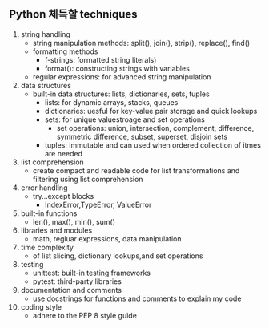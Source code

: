 ## Python 체득할 techniques

1. string handling
    - string manipulation methods: split(), join(), strip(), replace(), find()
    - formatting methods
        - f-strings: formatted string literals)
        - format(): constructing strings with variables
    - regular expressions: for advanced string manipulation
2. data structures
    - built-in data structures: lists, dictionaries, sets, tuples
        - lists: for dynamic arrays, stacks, queues
        - dictionaries: uesful for key-value pair storage and quick lookups
        - sets: for unique valuestroage and set operations
            - set operations: union, intersection, complement, difference, symmetric difference, subset, superset, disjoin sets
        - tuples: immutable and can used when ordered collection of itmes are needed
3. list comprehension
    - create compact and readable code for list transformations and filtering using list comprehension
4. error handling
    - try...except blocks
        - IndexError,TypeError, ValueError
5. built-in functions 
    - len(), max(), min(), sum()
6. libraries and modules
    - math, regluar expressions, data manipulation
7. time complexity
    - of list slicing, dictionary lookups,and set operations
8. testing
    - unittest: built-in testing frameworks
    - pytest: third-party libraries
9. documentation and comments
    - use docstrings for functions and comments to explain my code
10. coding style
    - adhere to the PEP 8 style guide
